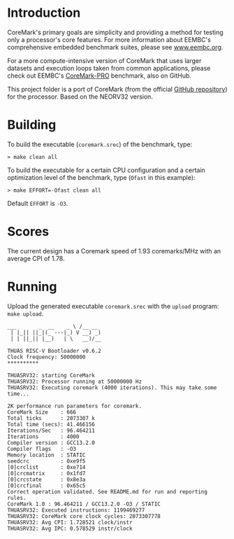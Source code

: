 
# Introduction

CoreMark's primary goals are simplicity and providing a method for testing only a processor's core features. For more information about EEMBC's comprehensive embedded benchmark suites, please see www.eembc.org.

For a more compute-intensive version of CoreMark that uses larger datasets and execution loops taken from common applications, please check out EEMBC's [CoreMark-PRO](https://www.github.com/eembc/coremark-pro) benchmark, also on GitHub.

This project folder is a port of CoreMark (from the official [GitHub repository](https://github.com/eembc/coremark)) for the processor. Based on the NEORV32 version.

# Building

To build the executable (`coremark.srec`) of the benchmark, type:

`> make clean all`

To build the executable for a certain CPU configuration and a certain optimization level of the benchmark, type (`Ofast` in this example):

`> make EFFORT=-Ofast clean all`

Default `EFFORT` is `-O3`.

# Scores

The current design has a Coremark speed of 1.93 coremarks/MHz with an average CPI of 1.78.

# Running

Upload the generated executable `coremark.srec` with the `upload` program: `make upload`.

```
___       _  __    _ \ /__ __ 
 | |_|| ||_|(_ ---|_) V __) _)
 | | ||_|| |__)   | \   __)/__

THUAS RISC-V Bootloader v0.6.2
Clock frequency: 50000000
**********

THUASRV32: starting CoreMark
THUASRV32: Processor running at 50000000 Hz
THUASRV32: Executing coremark (4000 iterations). This may take some time...

2K performance run parameters for coremark.
CoreMark Size    : 666
Total ticks      : 2073307 k
Total time (secs): 41.466156
Iterations/Sec   : 96.464211
Iterations       : 4000
Compiler version : GCC13.2.0
Compiler flags   : -O3
Memory location  : STATIC
seedcrc          : 0xe9f5
[0]crclist       : 0xe714
[0]crcmatrix     : 0x1fd7
[0]crcstate      : 0x8e3a
[0]crcfinal      : 0x65c5
Correct operation validated. See README.md for run and reporting rules.
CoreMark 1.0 : 96.464211 / GCC13.2.0 -O3 / STATIC
THUASRV32: Executed instructions: 1199469277
THUASRV32: CoreMark core clock cycles: 2073307778
THUASRV32: Avg CPI: 1.728521 clock/instr
THUASRV32: Avg IPC: 0.578529 instr/clock
```
